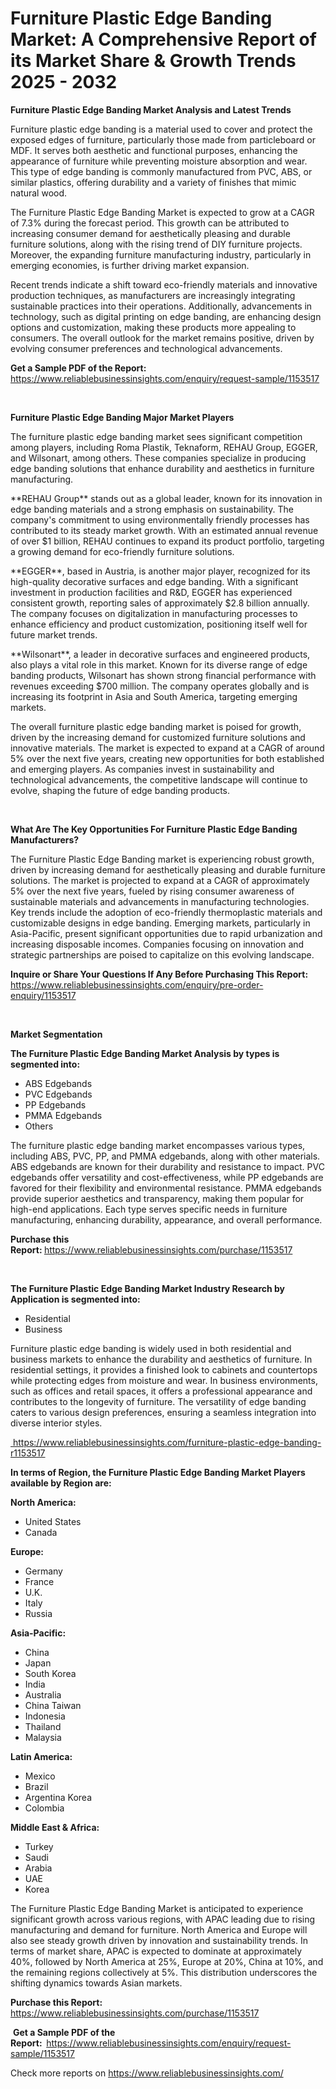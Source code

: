 <p><h1>Furniture Plastic Edge Banding Market: A Comprehensive Report of its Market Share & Growth Trends 2025 - 2032</h1></p><p><strong>Furniture Plastic Edge Banding Market Analysis and Latest Trends</strong></p>
<p><p>Furniture plastic edge banding is a material used to cover and protect the exposed edges of furniture, particularly those made from particleboard or MDF. It serves both aesthetic and functional purposes, enhancing the appearance of furniture while preventing moisture absorption and wear. This type of edge banding is commonly manufactured from PVC, ABS, or similar plastics, offering durability and a variety of finishes that mimic natural wood.</p><p>The Furniture Plastic Edge Banding Market is expected to grow at a CAGR of 7.3% during the forecast period. This growth can be attributed to increasing consumer demand for aesthetically pleasing and durable furniture solutions, along with the rising trend of DIY furniture projects. Moreover, the expanding furniture manufacturing industry, particularly in emerging economies, is further driving market expansion. </p><p>Recent trends indicate a shift toward eco-friendly materials and innovative production techniques, as manufacturers are increasingly integrating sustainable practices into their operations. Additionally, advancements in technology, such as digital printing on edge banding, are enhancing design options and customization, making these products more appealing to consumers. The overall outlook for the market remains positive, driven by evolving consumer preferences and technological advancements.</p></p>
<p><strong>Get a Sample PDF of the Report:&nbsp;</strong> <a href="https://www.reliablebusinessinsights.com/enquiry/request-sample/1153517?utm_campaign=2716&utm_medium=2&utm_source=Github&utm_content=ia&utm_term=04042025&utm_id=furniture-plastic-edge-banding">https://www.reliablebusinessinsights.com/enquiry/request-sample/1153517</a></p>
<p>&nbsp;</p>
<p><strong>Furniture Plastic Edge Banding Major Market Players</strong></p>
<p><p>The furniture plastic edge banding market sees significant competition among players, including Roma Plastik, Teknaform, REHAU Group, EGGER, and Wilsonart, among others. These companies specialize in producing edge banding solutions that enhance durability and aesthetics in furniture manufacturing.</p><p>**REHAU Group** stands out as a global leader, known for its innovation in edge banding materials and a strong emphasis on sustainability. The company's commitment to using environmentally friendly processes has contributed to its steady market growth. With an estimated annual revenue of over $1 billion, REHAU continues to expand its product portfolio, targeting a growing demand for eco-friendly furniture solutions.</p><p>**EGGER**, based in Austria, is another major player, recognized for its high-quality decorative surfaces and edge banding. With a significant investment in production facilities and R&D, EGGER has experienced consistent growth, reporting sales of approximately $2.8 billion annually. The company focuses on digitalization in manufacturing processes to enhance efficiency and product customization, positioning itself well for future market trends.</p><p>**Wilsonart**, a leader in decorative surfaces and engineered products, also plays a vital role in this market. Known for its diverse range of edge banding products, Wilsonart has shown strong financial performance with revenues exceeding $700 million. The company operates globally and is increasing its footprint in Asia and South America, targeting emerging markets.</p><p>The overall furniture plastic edge banding market is poised for growth, driven by the increasing demand for customized furniture solutions and innovative materials. The market is expected to expand at a CAGR of around 5% over the next five years, creating new opportunities for both established and emerging players. As companies invest in sustainability and technological advancements, the competitive landscape will continue to evolve, shaping the future of edge banding products.</p></p>
<p>&nbsp;</p>
<p><strong>What Are The Key Opportunities For Furniture Plastic Edge Banding Manufacturers?</strong></p>
<p><p>The Furniture Plastic Edge Banding market is experiencing robust growth, driven by increasing demand for aesthetically pleasing and durable furniture solutions. The market is projected to expand at a CAGR of approximately 5% over the next five years, fueled by rising consumer awareness of sustainable materials and advancements in manufacturing technologies. Key trends include the adoption of eco-friendly thermoplastic materials and customizable designs in edge banding. Emerging markets, particularly in Asia-Pacific, present significant opportunities due to rapid urbanization and increasing disposable incomes. Companies focusing on innovation and strategic partnerships are poised to capitalize on this evolving landscape.</p></p>
<p><strong>Inquire or Share Your Questions If Any Before Purchasing This Report:</strong> <a href="https://www.reliablebusinessinsights.com/enquiry/pre-order-enquiry/1153517?utm_campaign=2716&utm_medium=2&utm_source=Github&utm_content=ia&utm_term=04042025&utm_id=furniture-plastic-edge-banding">https://www.reliablebusinessinsights.com/enquiry/pre-order-enquiry/1153517</a></p>
<p>&nbsp;</p>
<p><strong>Market Segmentation</strong></p>
<p><strong>The Furniture Plastic Edge Banding Market Analysis by types is segmented into:</strong></p>
<p><ul><li>ABS Edgebands</li><li>PVC Edgebands</li><li>PP Edgebands</li><li>PMMA Edgebands</li><li>Others</li></ul></p>
<p><p>The furniture plastic edge banding market encompasses various types, including ABS, PVC, PP, and PMMA edgebands, along with other materials. ABS edgebands are known for their durability and resistance to impact. PVC edgebands offer versatility and cost-effectiveness, while PP edgebands are favored for their flexibility and environmental resistance. PMMA edgebands provide superior aesthetics and transparency, making them popular for high-end applications. Each type serves specific needs in furniture manufacturing, enhancing durability, appearance, and overall performance.</p></p>
<p><strong>Purchase this Report:&nbsp;</strong><a href="https://www.reliablebusinessinsights.com/purchase/1153517?utm_campaign=2716&utm_medium=2&utm_source=Github&utm_content=ia&utm_term=04042025&utm_id=furniture-plastic-edge-banding">https://www.reliablebusinessinsights.com/purchase/1153517</a></p>
<p>&nbsp;</p>
<p><strong>The Furniture Plastic Edge Banding Market Industry Research by Application is segmented into:</strong></p>
<p><ul><li>Residential</li><li>Business</li></ul></p>
<p><p>Furniture plastic edge banding is widely used in both residential and business markets to enhance the durability and aesthetics of furniture. In residential settings, it provides a finished look to cabinets and countertops while protecting edges from moisture and wear. In business environments, such as offices and retail spaces, it offers a professional appearance and contributes to the longevity of furniture. The versatility of edge banding caters to various design preferences, ensuring a seamless integration into diverse interior styles.</p></p>
<p><a href="https://www.reliablebusinessinsights.com/furniture-plastic-edge-banding-r1153517?utm_campaign=2716&utm_medium=2&utm_source=Github&utm_content=ia&utm_term=04042025&utm_id=furniture-plastic-edge-banding">&nbsp;https://www.reliablebusinessinsights.com/furniture-plastic-edge-banding-r1153517</a></p>
<p><strong>In terms of Region, the Furniture Plastic Edge Banding Market Players available by Region are:</strong></p>
<p>
    <p> <strong> North America: </strong>
        <ul>
            <li>United States</li>
            <li>Canada</li>
        </ul>
        </p> 
    <p> <strong> Europe: </strong>
        <ul>
            <li>Germany</li>
            <li>France</li>
            <li>U.K.</li>
            <li>Italy</li>
            <li>Russia</li>
        </ul>
        </p> 
    <p> <strong> Asia-Pacific: </strong>
        <ul>
            <li>China</li>
            <li>Japan</li>
            <li>South Korea</li>
            <li>India</li>
            <li>Australia</li>
            <li>China Taiwan</li>
            <li>Indonesia</li>
            <li>Thailand</li>
            <li>Malaysia</li>
        </ul>
        </p> 
    <p> <strong> Latin America: </strong>
        <ul>
            <li>Mexico</li>
            <li>Brazil</li>
            <li>Argentina Korea</li>
            <li>Colombia</li>
        </ul>
        </p> 
    <p> <strong> Middle East & Africa: </strong>
        <ul>
            <li>Turkey</li>
            <li>Saudi</li>
            <li>Arabia</li>
            <li>UAE</li>
            <li>Korea</li>
        </ul>
    </p>
    </p>
<p><p>The Furniture Plastic Edge Banding Market is anticipated to experience significant growth across various regions, with APAC leading due to rising manufacturing and demand for furniture. North America and Europe will also see steady growth driven by innovation and sustainability trends. In terms of market share, APAC is expected to dominate at approximately 40%, followed by North America at 25%, Europe at 20%, China at 10%, and the remaining regions collectively at 5%. This distribution underscores the shifting dynamics towards Asian markets.</p></p>
<p><strong>Purchase this Report: </strong><a href="https://www.reliablebusinessinsights.com/purchase/1153517?utm_campaign=2716&utm_medium=2&utm_source=Github&utm_content=ia&utm_term=04042025&utm_id=furniture-plastic-edge-banding">https://www.reliablebusinessinsights.com/purchase/1153517</a></p>
<p>&nbsp;<strong>Get a Sample PDF of the Report:&nbsp;&nbsp;</strong><a href="https://www.reliablebusinessinsights.com/enquiry/request-sample/1153517?utm_campaign=2716&utm_medium=2&utm_source=Github&utm_content=ia&utm_term=04042025&utm_id=furniture-plastic-edge-banding">https://www.reliablebusinessinsights.com/enquiry/request-sample/1153517</a></p>
<p><strong></strong></p>
<p>Check more reports on <a href="https://www.reliablebusinessinsights.com/?utm_campaign=2716&utm_medium=2&utm_source=Github&utm_content=ia&utm_term=04042025&utm_id=furniture-plastic-edge-banding">https://www.reliablebusinessinsights.com/</a></p>